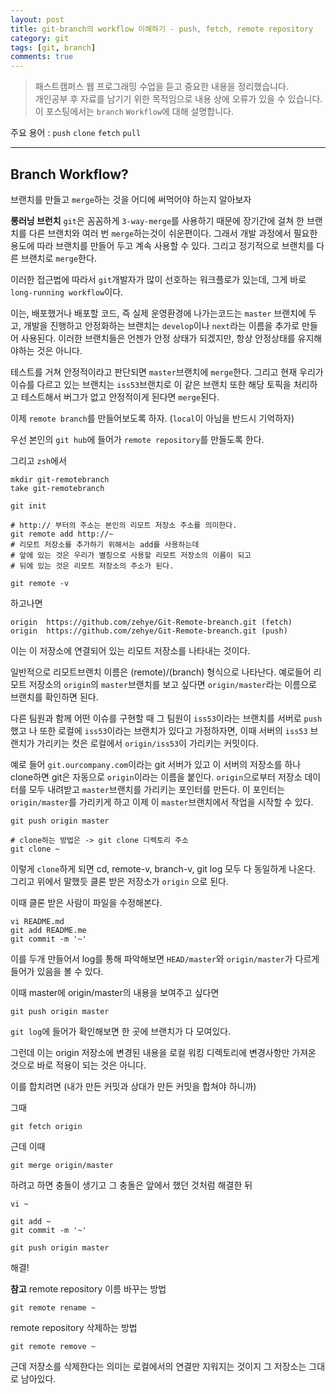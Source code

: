 ```yaml
---
layout: post
title: git-branch의 workflow 이해하기 - push, fetch, remote repository
category: git
tags: [git, branch]
comments: true
---
```


> 패스트캠퍼스 웹 프로그래밍 수업을 듣고 중요한 내용을 정리했습니다.     
개인공부 후 자료를 남기기 위한 목적임으로 내용 상에 오류가 있을 수 있습니다.      
> 이 포스팅에서는 `branch` `Workflow`에 대해 설명합니다.

주요 용어 : `push` `clone` `fetch` `pull`
<hr>

## Branch Workflow?

브랜치를 만들고 `merge`하는 것을 어디에 써먹어야 하는지 알아보자


**롱러닝 브런치**
`git`은 꼼꼼하게 `3-way-merge`를 사용하기 때문에 장기간에 걸쳐 한 브랜치를 다른 브랜치와 여러 번 `merge`하는것이 쉬운편이다. 그래서 개발 과정에서 필요한 용도에 따라 브랜치를 만들어 두고 계속 사용할 수 있다. 그리고 정기적으로 브랜치를 다른 브랜치로 `merge`한다.

이러한 접근법에 따라서 `git`개발자가 많이 선호하는 워크플로가 있는데, 그게 바로 `long-running workflow`이다.

이는, 배포했거나 배포할 코드, 즉 실제 운영환경에 나가는코드는 `master` 브랜치에 두고, 개발을 진행하고 안정화하는 브랜치는 `develop`이나 `next`라는 이름을 추가로 만들어 사용된다. 이러한 브랜치들은 언젠가 안정 상태가 되겠지만, 항상 안정상태를 유지해야하는 것은 아니다.

테스트를 거쳐 안정적이라고 판단되면 `master`브랜치에 `merge`한다. 그리고 현재 우리가 이슈를 다르고 있는 브랜치는 `iss53`브랜치로 이 같은 브랜치 또한 해당 토픽을 처리하고 테스트해서 버그가 없고 안정적이게 된다면 `merge`된다.


이제 `remote branch`를 만들어보도록 하자. (`local`이 아님을 반드시 기억하자)

우선 본인의 `git hub`에 들어가 `remote repository`를 만들도록 한다.

그리고 `zsh`에서

```
mkdir git-remotebranch
take git-remotebranch

git init

# http:// 부터의 주소는 본인의 리모트 저장소 주소를 의미한다.
git remote add http://~
# 리모트 저장소를 추가하기 위해서는 add를 사용하는데
# 앞에 있는 것은 우리가 별칭으로 사용할 리모트 저장소의 이름이 되고
# 뒤에 있는 것은 리모트 저장소의 주소가 된다.

git remote -v
```

하고나면

```
origin	https://github.com/zehye/Git-Remote-breanch.git (fetch)
origin	https://github.com/zehye/Git-Remote-breanch.git (push)
```

이는 이 저장소에 연결되어 있는 리모트 저장소를 나타내는 것이다.


일반적으로 리모트브랜치 이름은 (remote)/(branch) 형식으로 나타난다. 예로들어 리모트 저장소의 `origin`의 `master`브랜치를 보고 싶다면 `origin/master`라는 이름으로 브랜치를 확인하면 된다.

다른 팀원과 함께 어떤 이슈를 구현할 때 그 팀원이 `iss53`이라는 브랜치를 서버로 `push`했고 나 또한 로컬에 `iss53`이라는 브랜치가 있다고 가정하자면, 이때 서버의 `iss53` 브랜치가 가리키는 컷은 로컬에서 `origin/iss53`이 가리키는 커밋이다.

예로 들어 `git.ourcompany.com`이라는 git 서버가 있고 이 서버의 저장소를 하나 clone하면 git은 자동으로 `origin`이라는 이름을 붙인다. `origin`으로부터 저장소 데이터를 모두 내려받고 `master`브랜치를 가리키는 포인터를 만든다. 이 포인터는 `origin/master`를 가리키게 하고 이제 이 `master`브랜치에서 작업을 시작할 수 있다.


```
git push origin master

# clone하는 방법은 -> git clone 디렉토리 주소
git clone ~
```

이렇게 `clone`하게 되면 cd, remote-v, branch-v, git log 모두 다 동일하게 나온다.
그리고 위에서 말했듯 클론 받은 저장소가 `origin` 으로 된다.

이때 클론 받은 사람이 파일을 수정해본다.

```
vi README.md
git add README.me
git commit -m '~'

```

이를 두개 만들어서 log를 통해 파악해보면 `HEAD/master`와 `origin/master`가 다르게 들어가 있음을 볼 수 있다.

이때 master에 origin/master의 내용을 보여주고 싶다면

```
git push origin master
```

`git log`에 들어가 확인해보면 한 곳에 브랜치가 다 모여있다.

그런데 이는 origin 저장소에 변경된 내용을 로컬 워킹 디렉토리에 변경사항만 가져온 것으로 바로 적용이 되는 것은 아니다.

이를 합치려면 (내가 만든 커밋과 상대가 만든 커밋을 합쳐야 하니까)

그때
```
git fetch origin
```

근데 이때
```
git merge origin/master
```

하려고 하면 충돌이 생기고 그 충돌은 앞에서 했던 것처럼 해결한 뒤
```
vi ~

git add ~
git commit -m '~'

git push origin master
```

해결!


**참고**
remote repository 이름 바꾸는 방법

```
git remote rename ~
```

remote repository 삭제하는 방법

```
git remote remove ~
```

근데 저장소를 삭제한다는 의미는 로컬에서의 연결만 지워지는 것이지 그 저장소는 그대로 남아있다.
